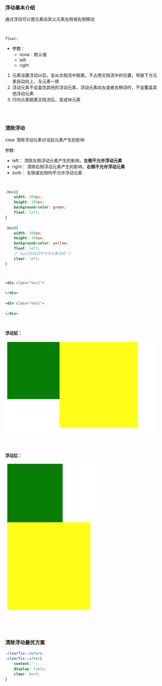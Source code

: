 ### 浮动基本介绍

通过浮动可以使元素向其父元素左侧或右侧移动

<br>

```float:```

-  参数：
   - none：默认值
   - left
   - right

1. 元素设置浮动以后，会从文档流中脱离，不占用文档流中的位置，导致下方元素自动向上，与元素一排
2. 浮动元素不会盖住其他的浮动元素，浮动元素向左或者右移动时，不会覆盖其他浮动元素
3. 行内元素脱离文档流后，变成块元素

<br>

<br>

### 清除浮动

clear 清除浮动元素对当前元素产生的影响

参数:

- left：   清除左侧浮动元素产生的影响，**左侧不允许浮动元素**
- right：  清除右侧浮动元素产生的影响，**右侧不允许浮动元素**
- both：   左侧或右侧均不允许浮动元素

<br>

```css
.box1{
    width: 200px;
    height: 200px;
    background-color: green;
    float: left;
}

.box2{
    width: 300px;
    height: 300px;
    background-color: yellow;
    float: left;
    /* box2的左边不允许元素浮动 */
    clear: left;
}
 ```

 <br>

```html
<div class="box1">

</div>

<div class="box2">

</div>
```

<br>

**浮动前：**

<img width="500" height="300" src="../image/浮动案例一.png">

<br>

<br>

<br>

<br>

**浮动后：**

<img width="300" height="500" src="../image/浮动案例二.png">

<br>

<br>

<br>

<br>

### 清除浮动最优方案

```css
.clearfix::before,
.clearfix::after{
    content:'';
    display: table;
    clear: both;
}
```


